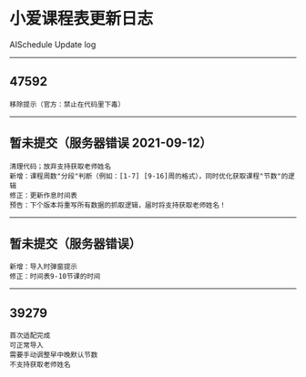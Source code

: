 # 小爱课程表更新日志

AISchedule Update log

---
## 47592
    移除提示（官方：禁止在代码里下毒）
---
## 暂未提交（服务器错误 2021-09-12）
    清理代码；放弃支持获取老师姓名
    新增：课程周数"分段"判断（例如：[1-7] [9-16]周的格式），同时优化获取课程"节数"的逻辑
    修正：更新作息时间表
    预告：下个版本将重写所有数据的抓取逻辑，届时将支持获取老师姓名！
---
## 暂未提交（服务器错误）
    新增：导入时弹窗提示
    修正：时间表9-10节课的时间
---
## 39279
    首次适配完成
    可正常导入
    需要手动调整早中晚默认节数
    不支持获取老师姓名